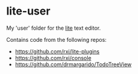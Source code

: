 # lite-user
My 'user' folder for the [lite](https://github.com/rxi/lite) text editor.

Contains code from the following repos:
* https://github.com/rxi/lite-plugins
* https://github.com/rxi/console
* https://github.com/drmargarido/TodoTreeView
